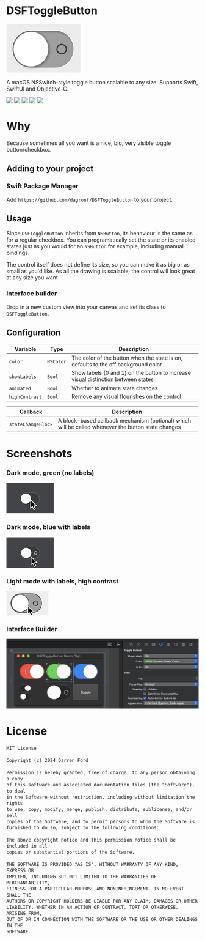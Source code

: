 # DSFToggleButton

![](https://github.com/dagronf/dagronf.github.io/raw/master/art/projects/DSFToggleButton/primary.png)

A macOS NSSwitch-style toggle button scalable to any size. Supports Swift, SwiftUI and Objective-C.

![](https://img.shields.io/github/v/tag/dagronf/DSFToggleButton) ![](https://img.shields.io/badge/macOS-10.13+-red) ![](https://img.shields.io/badge/Swift-5.0+-orange.svg)
![](https://img.shields.io/badge/License-MIT-lightgrey) [![](https://img.shields.io/badge/spm-compatible-brightgreen.svg?style=flat)](https://swift.org/package-manager)

# Why

Because sometimes all you want is a nice, big, very visible toggle button/checkbox.

## Adding to your project

### Swift Package Manager

Add `https://github.com/dagronf/DSFToggleButton` to your project.

## Usage

Since `DSFToggleButton` inherits from `NSButton`, its behaviour is the same as for a regular checkbox. You can programatically set the state or its enabled states just as you would for an `NSButton` for example, including manual bindings.

The control itself does not define its size, so you can make it as big or as small as you'd like. As all the drawing is scalable, the control will look great at any size you want.

### Interface builder

Drop in a new custom view into your canvas and set its class to `DSFToggleButton`.  

## Configuration

| Variable       | Type      | Description                                                                        |
|----------------|-----------|------------------------------------------------------------------------------------|
| `color`        | `NSColor` | The color of the button when the state is on, defaults to the off background color |
| `showLabels`   | `Bool`    | Show labels (0 and 1) on the button to increase visual distinction between states  |
| `animated`     | `Bool`    | Whether to animate state changes |
| `highContrast` | `Bool`    | Remove any visual flourishes on the control |

| Callback  | Description                                                                       |
|-----------|-----------------------------------------------------------------------------------|
| `stateChangeBlock` | A block-based callback mechanism (optional) which will be called whenever the button state changes |

# Screenshots

### Dark mode, green (no labels)

![](https://github.com/dagronf/dagronf.github.io/raw/master/art/projects/DSFToggleButton/green_toggle.gif)

### Dark mode, blue with labels

![](https://github.com/dagronf/dagronf.github.io/raw/master/art/projects/DSFToggleButton/blue_toggle_labels.gif)

### Light mode with labels, high contrast

![](https://github.com/dagronf/dagronf.github.io/raw/master/art/projects/DSFToggleButton/gray_toggle_high_contrast.gif)

### Interface Builder

![](https://github.com/dagronf/dagronf.github.io/raw/master/art/projects/DSFToggleButton/interface_builder.png)

# License

```
MIT License

Copyright (c) 2024 Darren Ford

Permission is hereby granted, free of charge, to any person obtaining a copy
of this software and associated documentation files (the "Software"), to deal
in the Software without restriction, including without limitation the rights
to use, copy, modify, merge, publish, distribute, sublicense, and/or sell
copies of the Software, and to permit persons to whom the Software is
furnished to do so, subject to the following conditions:

The above copyright notice and this permission notice shall be included in all
copies or substantial portions of the Software.

THE SOFTWARE IS PROVIDED "AS IS", WITHOUT WARRANTY OF ANY KIND, EXPRESS OR
IMPLIED, INCLUDING BUT NOT LIMITED TO THE WARRANTIES OF MERCHANTABILITY,
FITNESS FOR A PARTICULAR PURPOSE AND NONINFRINGEMENT. IN NO EVENT SHALL THE
AUTHORS OR COPYRIGHT HOLDERS BE LIABLE FOR ANY CLAIM, DAMAGES OR OTHER
LIABILITY, WHETHER IN AN ACTION OF CONTRACT, TORT OR OTHERWISE, ARISING FROM,
OUT OF OR IN CONNECTION WITH THE SOFTWARE OR THE USE OR OTHER DEALINGS IN THE
SOFTWARE.
```
